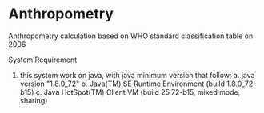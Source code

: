 # Anthropometry
Anthropometry calculation based on WHO standard classification table on 2006

System Requirement

1. this system work on java, with java minimum version that follow:
    a. java version "1.8.0_72"
    b. Java(TM) SE Runtime Environment (build 1.8.0_72-b15)
    c. Java HotSpot(TM) Client VM (build 25.72-b15, mixed mode, sharing)
